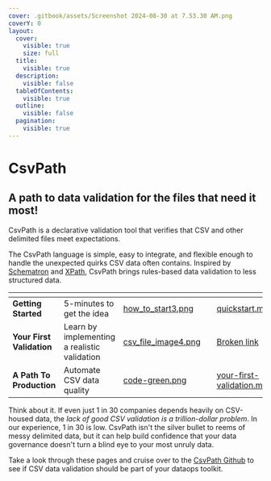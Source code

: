 ```yaml
---
cover: .gitbook/assets/Screenshot 2024-08-30 at 7.53.30 AM.png
coverY: 0
layout:
  cover:
    visible: true
    size: full
  title:
    visible: true
  description:
    visible: false
  tableOfContents:
    visible: true
  outline:
    visible: false
  pagination:
    visible: true
---
```


# CsvPath

## **A path to data validation for the files that need it most!**

CsvPath is a declarative validation tool that verifies that CSV and other delimited files meet expectations.&#x20;

The CsvPath language is simple, easy to integrate, and flexible enough to handle the unexpected quirks CSV data often contains. Inspired by [Schematron](https://schematron.com/) and [XPath](https://www.w3.org/TR/xpath-31/), CsvPath brings rules-based data validation to less structured data.

<table data-view="cards"><thead><tr><th></th><th></th><th data-hidden data-card-cover data-type="files"></th><th data-hidden></th><th data-hidden data-card-target data-type="content-ref"></th></tr></thead><tbody><tr><td><strong>Getting Started</strong></td><td>5-minutes to get the idea</td><td><a href=".gitbook/assets/how_to_start3.png">how_to_start3.png</a></td><td></td><td><a href="getting-started/quickstart.md">quickstart.md</a></td></tr><tr><td><strong>Your First Validation</strong></td><td>Learn by implementing a realistic validation</td><td><a href=".gitbook/assets/csv_file_image4.png">csv_file_image4.png</a></td><td></td><td><a href="broken-reference">Broken link</a></td></tr><tr><td><strong>A Path To Production</strong></td><td>Automate CSV data quality</td><td><a href=".gitbook/assets/code-green.png">code-green.png</a></td><td></td><td><a href="getting-started/your-first-validation.md">your-first-validation.md</a></td></tr></tbody></table>

Think about it. If even just 1 in 30 companies depends heavily on CSV-housed data, the _lack of good CSV validation is a trillion-dollar problem_. In our experience, 1 in 30 is low. CsvPath isn't the silver bullet to reems of messy delimited data, but it can help build confidence that your data governance doesn't turn a blind eye to your most unruly data.&#x20;

Take a look through these pages and cruise over to the [CsvPath Github](https://github.com/dk107dk/csvpath/tree/main) to see if CSV data validation should be part of your dataops toolkit.
